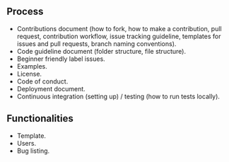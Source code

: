## Process
- Contributions document (how to fork, how to make a contribution, pull request, contribution workflow, issue tracking guideline, templates for issues and pull requests, branch naming conventions).
- Code guideline document (folder structure, file structure).
- Beginner friendly label issues.
- Examples.
- License.
- Code of conduct.
- Deployment document.
- Continuous integration (setting up) / testing (how to run tests locally).

## Functionalities
- Template.
- Users.
- Bug listing.
